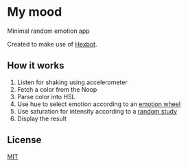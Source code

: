 # My mood

Minimal random emotion app

Created to make use of [Hexbot](https://noopschallenge.com/challenges/hexbot).

## How it works

 1. Listen for shaking using accelerometer
 2. Fetch a color from the Noop
 3. Parse color into HSL
 4. Use hue to select emotion according to an [emotion wheel](https://user-images.githubusercontent.com/2543511/59355627-9be18580-8d27-11e9-84f2-3bd17707ff1d.png)
 5. Use saturation for intensity according to a [random study](https://www.aclweb.org/anthology/R15-1071)
 6. Display the result

## License

[MIT](license)
